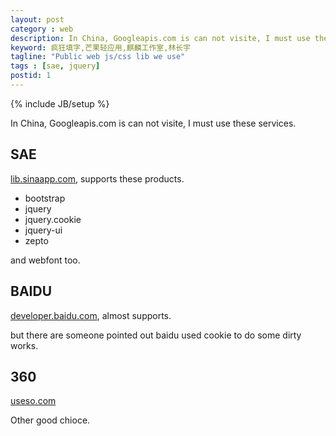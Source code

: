 ```yaml
---
layout: post
category : web
description: In China, Googleapis.com is can not visite, I must use these services.
keyword: 疯狂填字,芒果轻应用,麒麟工作室,林长宇
tagline: "Public web js/css lib we use"
tags : [sae, jquery]
postid: 1
---
```

{% include JB/setup %}

In China, Googleapis.com is can not visite, I must use these services.

## SAE

[lib.sinaapp.com](http://lib.sinaapp.com/), supports these products.

  *   bootstrap
  *   jquery
  *   jquery.cookie
  *   jquery-ui
  *   zepto

and webfont too.

## BAIDU

[developer.baidu.com](http://developer.baidu.com/wiki/index.php?title=docs/cplat/libs), almost supports.

but there are someone pointed out baidu used cookie to do some dirty works.

## 360

[useso.com](http://libs.useso.com/)

Other good chioce.
